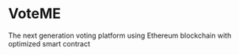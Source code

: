 # VoteME
The next generation voting platform using Ethereum blockchain with optimized smart contract 
